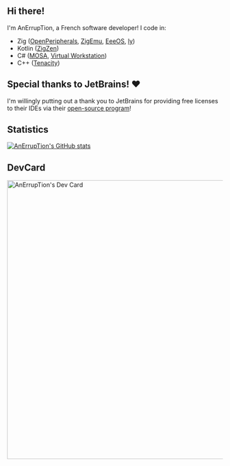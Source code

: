 ## Hi there!

I'm AnErrupTion, a French software developer! I code in:
- Zig ([OpenPeripherals](https://github.com/AnErrupTion/OpenPeripherals), [ZigEmu](https://github.com/AnErrupTion/ZigEmu), [EeeOS](https://github.com/AnErrupTion/EeeOS), [ly](https://github.com/fairyglade/ly))
- Kotlin ([ZigZen](https://github.com/ZigIDE/ZigZen))
- C# ([MOSA](https://github.com/mosa/MOSA-Project), [Virtual Workstation](https://github.com/AnErrupTion/VirtualWorkstation))
- C++ ([Tenacity](https://codeberg.org/tenacityteam/tenacity))

## Special thanks to JetBrains! ♥️

I'm willingly putting out a thank you to JetBrains for providing free licenses to their IDEs via their [open-source program](https://jb.gg/OpenSourceSupport)!

## Statistics
[![AnErrupTion's GitHub stats](https://github-readme-stats.vercel.app/api?username=AnErrupTion&theme=synthwave&show_icons=true)](https://github.com/anuraghazra/github-readme-stats)

## DevCard

<a href="https://app.daily.dev/anerruption"><img src="https://api.daily.dev/devcards/v2/D2PXo47dHjxtPiAtsL6BT.png?type=wide&r=w5n" width="652" alt="AnErrupTion's Dev Card"/></a>
